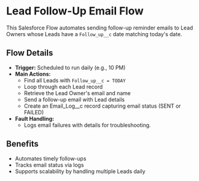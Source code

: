 
# Lead Follow-Up Email Flow

This Salesforce Flow automates sending follow-up reminder emails to Lead Owners whose Leads have a `Follow_up__c` date matching today's date.

## Flow Details
- **Trigger:** Scheduled to run daily (e.g., 10 PM)
- **Main Actions:**
  - Find all Leads with `Follow_up__c = TODAY`
  - Loop through each Lead record
  - Retrieve the Lead Owner's email and name
  - Send a follow-up email with Lead details
  - Create an Email_Log__c record capturing email status (SENT or FAILED)
- **Fault Handling:**  
  - Logs email failures with details for troubleshooting.

## Benefits
- Automates timely follow-ups
- Tracks email status via logs
- Supports scalability by handling multiple Leads daily

